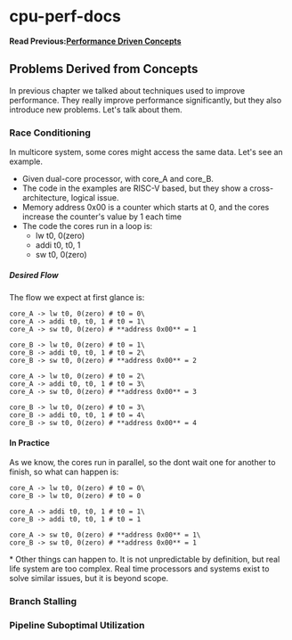 # cpu-perf-docs
**Read Previous:[Performance Driven Concepts](./concepts.md)**
## Problems Derived from Concepts

In previous chapter we talked about techniques used to improve performance. They really improve performance significantly, but they also introduce new problems. Let's talk about them.

### Race Conditioning

In multicore system, some cores might access the same data. Let's see an example.
* Given dual-core processor, with core_A and core_B.
* The code in the examples are RISC-V based, but they show a cross-architecture, logical issue.
* Memory address 0x00 is a counter which starts at 0, and the cores increase the counter's value by 1 each time
* The code the cores run in a loop is:
  - lw t0, 0(zero)
  - addi t0, t0, 1
  - sw t0, 0(zero)

##### Desired Flow
The flow we expect at first glance is:
```
core_A -> lw t0, 0(zero) # t0 = 0\
core_A -> addi t0, t0, 1 # t0 = 1\
core_A -> sw t0, 0(zero) # **address 0x00** = 1

core_B -> lw t0, 0(zero) # t0 = 1\
core_B -> addi t0, t0, 1 # t0 = 2\
core_B -> sw t0, 0(zero) # **address 0x00** = 2

core_A -> lw t0, 0(zero) # t0 = 2\
core_A -> addi t0, t0, 1 # t0 = 3\
core_A -> sw t0, 0(zero) # **address 0x00** = 3

core_B -> lw t0, 0(zero) # t0 = 3\
core_B -> addi t0, t0, 1 # t0 = 4\
core_B -> sw t0, 0(zero) # **address 0x00** = 4
```

#### In Practice
As we know, the cores run in parallel, so the dont wait one for another to finish, so what can happen is:
```
core_A -> lw t0, 0(zero) # t0 = 0\
core_B -> lw t0, 0(zero) # t0 = 0

core_A -> addi t0, t0, 1 # t0 = 1\
core_B -> addi t0, t0, 1 # t0 = 1

core_A -> sw t0, 0(zero) # **address 0x00** = 1\
core_B -> sw t0, 0(zero) # **address 0x00** = 1
```
\* Other things can happen to. It is not unpredictable by definition, but real life system are too complex. Real time processors and systems exist to solve similar issues, but it is beyond scope.

### Branch Stalling

### Pipeline Suboptimal Utilization
